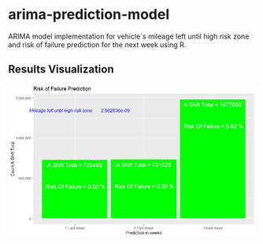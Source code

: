 # arima-prediction-model
ARIMA model implementation for vehicle`s mileage left until high risk zone and risk of failure prediction for the next week using R.

## Results Visualization
![Image](https://github.com/AnnaShestova/arima-prediction-model/blob/master/r%20-%20visual%20results.jpeg?raw=true)
